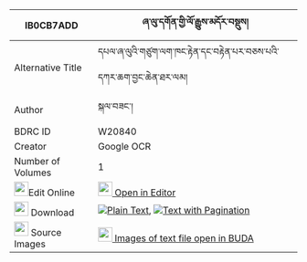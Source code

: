 |IB0CB7ADD|ཞ་ལུ་དགོན་གྱི་ལོ་རྒྱུས་མདོར་བསྡུས། 
| --- | --- 
|Alternative Title |དཔལ་ཞ་ལུའི་གཙུག་ལག་ཁང་རྟེན་དང་བརྟེན་པར་བཅས་པའི་དཀར་ཆག་བྱང་ཆེན་ཐར་ལམ།
|Author| སྐལ་བཟང་།
|BDRC ID | W20840
|Creator | Google OCR
|Number of Volumes| 1
|<img width="25" src="https://img.icons8.com/color/25/000000/edit-property.png">Edit Online| [<img width="25" src="https://avatars.githubusercontent.com/u/45091458?s=200&v=4"> Open in Editor](http://editor.openpecha.org/IB0CB7ADD)
|<img width="25" src="https://img.icons8.com/fluent/48/000000/download-2.png"/>  Download | [![](https://img.icons8.com/color/20/000000/txt.png)Plain Text](https://github.com/Openpecha/IB0CB7ADD/releases/download/v1/shyalu_gon_gyi_logyu_dordu_plain_IB0CB7ADD.zip), [![](https://img.icons8.com/color/20/000000/txt.png)Text with Pagination](https://github.com/Openpecha/IB0CB7ADD/releases/download/v1/shyalu_gon_gyi_logyu_dordu_pages_IB0CB7ADD.zip)
|<img width="25" src="https://img.icons8.com/plasticine/100/000000/pictures-folder.png"/>  Source Images | [<img width="25" src="https://library.bdrc.io/icons/BUDA-small.svg"> Images of text file open in BUDA](https://library.bdrc.io/show/bdr:W20840)